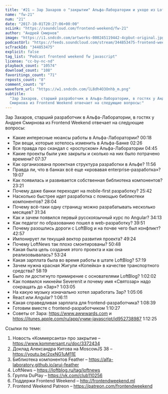 ```yaml
---
title: '#21 – Зар Захаров о "закрытии" Альфа-Лаборатории и уходе из LoftBlog'
name: "fw-21"
num: "21"
date: "2017-10-01T20:27:06+00:00"
scLink: "https://soundcloud.com/frontend-weekend/fw-21"
author: "Андрей Смирнов"
image: "https://i1.sndcdn.com/artworks-000245119442-4cpbut-original.jpg"
podcastUrl: "https://feeds.soundcloud.com/stream/344853475-frontend-weekend-fw-21.m4a"
scTrackId: "344853475"
explicit: false
tag_list: "Podcast frontend weekend fw javascript"
license: "cc-by-nc-nd"
playback_count: "10574"
download_count: "108"
favoritings_count: "71"
reposts_count: "8"
comment_count: "0"
waveform_url: "https://w1.sndcdn.com/lL8dh4O3Onhb_m.png"
subtitle:
  "Зар Захаров, старший разработчик в Альфа-Лаборатории, в гостях у Андрея
  Смирнова из Frontend Weekend отвечает на следующие вопросы:"
---
```


Зар Захаров, старший разработчик в Альфа-Лаборатории, в гостях у Андрея Смирнова
из Frontend Weekend отвечает на следующие вопросы:

- Какие интересные нюансы работы в Альфа-Лаборатории?
  <timecode sec="18">00:18</timecode>
- Три вещи, которые хотелось изменить в Альфа-Банке
  <timecode sec="146">02:26</timecode>
- Вся правда про скандал с «роспуском» Альфа-Лаборатории
  <timecode sec="285">04:45</timecode>
- Какие проекты были уже закрыты и сколько на них было потрачено времени?
  <timecode sec="457">07:37</timecode>
- Как организована проектная структура разработки в Альфе?
  <timecode sec="716">11:56</timecode>
- Правда ли, что в банках всё еще «кровавая enterprise-разработка»?
  <timecode sec="1147">19:07</timecode>
- Как появилась и развивается собственная библиотека компонентов?
  <timecode sec="1401">23:21</timecode>
- Почему даже банки переходят на mobile-first разработку?
  <timecode sec="1542">25:42</timecode>
- Насколько быстрее идет разработка с помощью библиотеки компонентов?
  <timecode sec="1684">28:04</timecode>
- Почему всё-таки одну страницу можно разрабатывать несколько месяцев?
  <timecode sec="1894">31:34</timecode>
- Как и зачем появился первый русскоязычный курс по Angular?
  <timecode sec="2053">34:13</timecode>
- Как педагог по образованию пошел в web-разработку?
  <timecode sec="2391">39:51</timecode>
- Почему разошлись дороги с LoftBlog и на почве чего был конфликт?
  <timecode sec="2577">42:57</timecode>
- Импонирует ли текущий вектор развития проекта?
  <timecode sec="2964">49:24</timecode>
- Почему LoftNews так плохо смонтированы? <timecode sec="3048">50:48</timecode>
- Какая была цель создания этого проекта и как она реализовывалась?
  <timecode sec="3204">53:24</timecode>
- Какая зарплата была во время работы в штате LoftBlog?
  <timecode sec="3439">57:19</timecode>
- Зачем нужна красная Жигули «Копейка» в качестве транспортного средства?
  <timecode sec="3499">58:19</timecode>
- Было ли достигнуто примирение с основателями LoftBlog?
  <timecode sec="3722">1:02:02</timecode>
- Как появился никнейм Severenit и почему имя «Святозар» надо сокращать до
  «Зар»? <timecode sec="3785">1:03:05</timecode>
- На какую музыку изначально хотел заработать Зар?
  <timecode sec="3906">1:05:06</timecode>
- React или Angular? <timecode sec="3971">1:06:11</timecode>
- Какая справедливая зарплата для frontend-разработчика?
  <timecode sec="4119">1:08:39</timecode>
- Готовим вместе с frontend-разработчиком
  <timecode sec="4227">1:10:27</timecode>
- Советы от Зара: <https://www.awwwards.com> и
  <https://itunes.apple.com/ru/app/учим-javascript/id952738987>
  <timecode sec="4345">1:12:25</timecode>

Ссылки по теме:

1. Новость «Коммерсанта» про закрытие – <https://www.kommersant.ru/doc/3372434>
2. Доклад Александра Китова на MoscowJS 38 – <https://youtu.be/2oxNG1uM11E>
3. Библиотека компонентов Feather –
   <https://alfa-laboratory.github.io/arui-feather>
4. LoftNews – <https://loftblog.ru/tag/loftnews>
5. Группа DuPlay – <https://vk.com/club110256>
6. Поддержи Frontend Weekend – <http://frontendweekend.ml>
7. Frontend Weekend Patreon – <https://patreon.com/frontendweekend>
